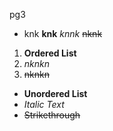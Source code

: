 pg3
- knk **knk** *knnk* ~~nknk~~

1. **Ordered List**
2. *nknkn*
3. ~~nknkn~~

- **Unordered List**
- *Italic Text*
- ~~Strikethrough~~